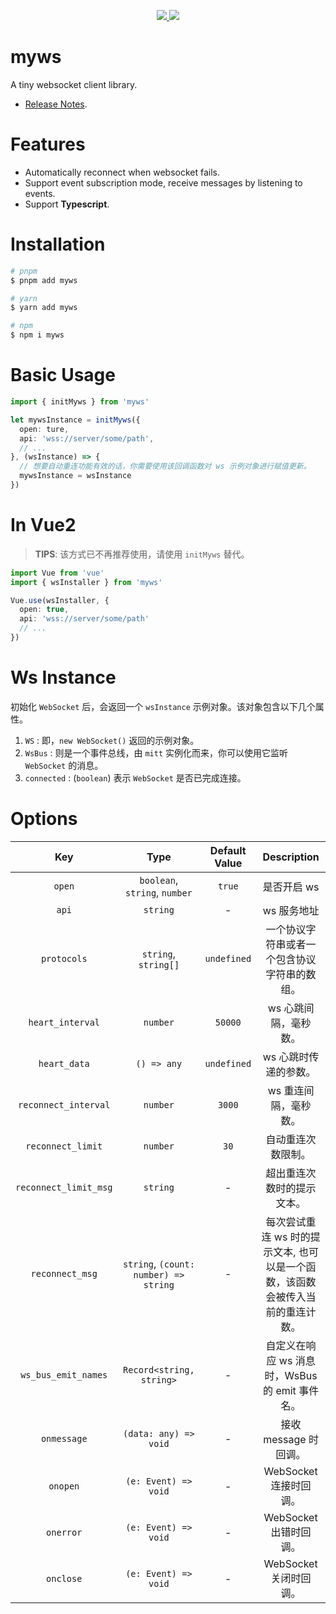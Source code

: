 
<p align="center">
  <a href="https://www.npmjs.org/package/myws">
    <img src="https://img.shields.io/npm/v/myws.svg">
  </a>
  <a href="https://npmcharts.com/compare/myws?minimal=true">
    <img src="https://img.shields.io/npm/dm/myws.svg">
  </a>
  <br>
</p>


# myws

A tiny websocket client library.

- [Release Notes](./CHANGELOG.md).

# Features

- Automatically reconnect when websocket fails.
- Support event subscription mode, receive messages by listening to events.
- Support **Typescript**.

# Installation

```bash
# pnpm
$ pnpm add myws

# yarn
$ yarn add myws

# npm
$ npm i myws
```

# Basic Usage

``` ts
import { initMyws } from 'myws'

let mywsInstance = initMyws({
  open: ture,
  api: 'wss://server/some/path',
  // ...
}, (wsInstance) => {
  // 想要自动重连功能有效的话，你需要使用该回调函数对 ws 示例对象进行赋值更新。
  mywsInstance = wsInstance
})
```

# In Vue2

> **TIPS**: 该方式已不再推荐使用，请使用 `initMyws` 替代。

``` ts
import Vue from 'vue'
import { wsInstaller } from 'myws'

Vue.use(wsInstaller, {
  open: true,
  api: 'wss://server/some/path'
  // ...
})
```

# Ws Instance 

初始化 `WebSocket` 后，会返回一个 `wsInstance` 示例对象。该对象包含以下几个属性。

1. `WS` : 即，`new WebSocket()` 返回的示例对象。
2. `WsBus` : 则是一个事件总线，由 `mitt` 实例化而来，你可以使用它监听 `WebSocket` 的消息。
3. `connected` : (`boolean`) 表示 `WebSocket` 是否已完成连接。


# Options

| Key | Type | Default Value | Description  |
| :---: | :---: | :---: | :---:  |
| `open` | `boolean`, `string`, `number` | `true` | 是否开启 ws |
| `api` |  `string` | - |  ws 服务地址 |
| `protocols` |  `string`, `string[]` | `undefined` |  一个协议字符串或者一个包含协议字符串的数组。 |
| `heart_interval` |  `number` | `50000` | ws 心跳间隔，毫秒数。 |
| `heart_data` |  `() => any` | `undefined` | ws 心跳时传递的参数。 |
| `reconnect_interval` |  `number` | `3000` | ws 重连间隔，毫秒数。 |
| `reconnect_limit` |  `number` | `30` | 自动重连次数限制。|
| `reconnect_limit_msg` |  `string` | - | 超出重连次数时的提示文本。|
| `reconnect_msg` |  `string`, `(count: number) => string` | - | 每次尝试重连 ws 时的提示文本, 也可以是一个函数，该函数会被传入当前的重连计数。|
| `ws_bus_emit_names` |  `Record<string, string>` | - | 自定义在响应 ws 消息时，WsBus 的 emit 事件名。|
| `onmessage` |  `(data: any) => void` | - | 接收 message 时回调。|
| `onopen` |  `(e: Event) => void` | - | WebSocket 连接时回调。|
| `onerror` |  `(e: Event) => void` | - | WebSocket 出错时回调。|
| `onclose` |  `(e: Event) => void` | - | WebSocket 关闭时回调。|


